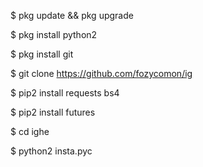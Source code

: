 $ pkg update && pkg upgrade

$ pkg install python2

$ pkg install git

$ git clone https://github.com/fozycomon/ig

$ pip2 install requests bs4

$ pip2 install futures

$ cd ighe

$ python2 insta.pyc
